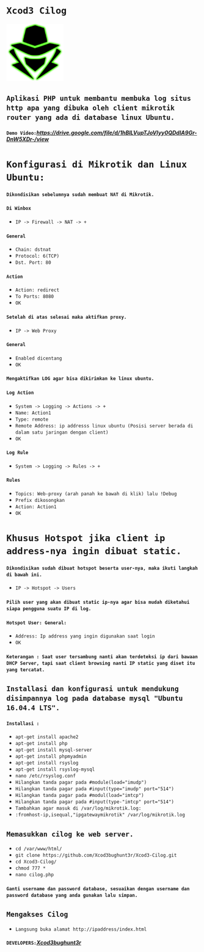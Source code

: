 # ``Xcod3 Cilog``

<p align="left"><a href="https://www.itsecurity.id/"><img height="150" title="Xcod3bughunt3r" src="0011.png"/></a></p>

## ````Aplikasi PHP untuk membantu membuka log situs http apa yang dibuka oleh client mikrotik router yang ada di database linux Ubuntu.````

#### ``Demo Video:``*https://drive.google.com/file/d/1hBlLVupTJoVIyy0QDdIA9Gr-DnW5XDr-/view*

# ``Konfigurasi di Mikrotik dan Linux Ubuntu:``
#### ````Dikondisikan sebelumnya sudah membuat NAT di Mikrotik.````

#### ````Di Winbox````
* ````IP -> Firewall -> NAT -> +````

#### ``General``
* ````Chain: dstnat````
* ````Protocol: 6(TCP)````
* ````Dst. Port: 80````

#### ``Action``
* ````Action: redirect````
* ````To Ports: 8080````
* ````OK````

#### ``Setelah di atas selesai maka aktifkan proxy.``
* ````IP -> Web Proxy````

#### ``General``
* ````Enabled dicentang````
* ````OK````

#### ````Mengaktifkan LOG agar bisa dikirimkan ke linux ubuntu.````
#### ``Log Action``
* ````System -> Logging -> Actions -> +````
* ````Name: Action1````
* ````Type: remote````
* ````Remote Address: ip addresss linux ubuntu (Posisi server berada di dalam satu jaringan dengan client)````
* ````OK````

#### ``Log Rule``
* ````System -> Logging -> Rules -> +````

#### ``Rules``
* ````Topics: Web-proxy (arah panah ke bawah di klik) lalu !Debug````
* ````Prefix dikosongkan````
* ````Action: Action1````
* ````OK````

# ``Khusus Hotspot jika client ip address-nya ingin dibuat static.``
#### ````Dikondisikan sudah dibuat hotspot beserta user-nya, maka ikuti langkah di bawah ini.````
* ````IP -> Hotspot -> Users````

#### ````Pilih user yang akan dibuat static ip-nya agar bisa mudah diketahui siapa pengguna suatu IP di log.````

#### ````Hotspot User: General:````
* ````Address: Ip address yang ingin digunakan saat login````
* ````OK````

#### ````Keterangan : Saat user tersambung nanti akan terdeteksi ip dari bawaan DHCP Server, tapi saat client browsing nanti IP static yang diset itu yang tercatat.````

## ``Installasi dan konfigurasi untuk mendukung disimpannya log pada database mysql "Ubuntu 16.04.4 LTS".``
#### ````Installasi :````
* ````apt-get install apache2````
* ````apt-get install php````
* ````apt-get install mysql-server````
* ````apt-get install phpmyadmin````
* ````apt-get install rsyslog````
* ````apt-get install rsyslog-mysql````
* ````nano /etc/rsyslog.conf````
* ````Hilangkan tanda pagar pada #module(load="imudp")````
* ````Hilangkan tanda pagar pada #input(type="imudp" port="514")````
* ````Hilangkan tanda pagar pada #modul(load="imtcp")````
* ````Hilangkan tanda pagar pada #input(type-"imtcp" port="514")````
* ````Tambahkan agar masuk di /var/log/mikrotik.log:````
* ````:fromhost-ip,isequal,"ipgatewaymikrotik" /var/log/mikrotik.log````

## ``Memasukkan cilog ke web server.``
* ````cd /var/www/html/````
* ````git clone https://github.com/Xcod3bughunt3r/Xcod3-Cilog.git````
* ````cd Xcod3-Cilog/````
* ````chmod 777 *````
* ````nano cilog.php````

#### ````Ganti username dan password database, sesuaikan dengan username dan password database yang anda gunakan lalu simpan.````

## ``Mengakses Cilog``
* ````Langsung buka alamat http://ipaddress/index.html````

#### ``DEVELOPERS:``*[Xcod3bughunt3r](https://github.com/Xcod3bughunt3r/Xcod3bughunt3r/)*